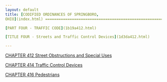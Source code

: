 ```yaml
---
layout: default 
title: [CODIFIED ORDINANCES OF SPRINGBORO,
OHIO](index.html) =====================================================

[PART FOUR - TRAFFIC CODE](1b19a412.html)

[TITLE FOUR - Streets and Traffic Control Devices](1d3da412.html)

---
```


[CHAPTER 412 Street Obstructions and Special Uses](1d45a412.html)

[CHAPTER 414 Traffic Control Devices](1d7fa412.html)

[CHAPTER 416 Pedestrians](1e26a412.html)
